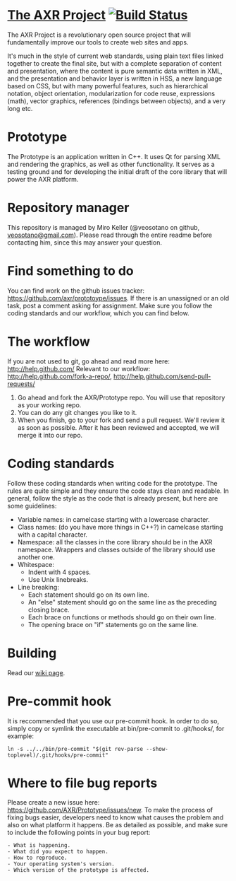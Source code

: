 [The AXR Project](http://axr.vg/) [![Build Status](https://secure.travis-ci.org/AXR/Prototype.png)](http://travis-ci.org/AXR/Prototype)
===============
The AXR Project is a revolutionary open source project that will fundamentally
improve our tools to create web sites and apps.

It's much in the style of current web standards, using plain text files linked
together to create the final site, but with a complete separation of content and
presentation, where the content is pure semantic data written in XML, and the
presentation and behavior layer is written in HSS, a new language based on CSS,
but with many powerful features, such as hierarchical notation, object
orientation, modularization for code reuse, expressions (math), vector graphics,
references (bindings between objects), and a very long etc.

Prototype
=========
The Prototype is an application written in C++. It uses Qt for parsing XML and
rendering the graphics, as well as other functionality. It serves as a testing
ground and for developing the initial draft of the core library that will power
the AXR platform.

Repository manager
===================
This repository is managed by Miro Keller (@veosotano on github,
veosotano@gmail.com). Please read through the entire readme before contacting
him, since this may answer your question.

Find something to do
====================
You can find work on the github issues tracker: https://github.com/axr/prototoype/issues.
If there is an unassigned or an old task, post a comment asking for assignment.
Make sure you follow the coding standards and our workflow, which you can find
below.

The workflow
============
If you are not used to git, go ahead and read more here: http://help.github.com/
Relevant to our workflow: http://help.github.com/fork-a-repo/, http://help.github.com/send-pull-requests/

1. Go ahead and fork the AXR/Prototype repo. You will use that repository as
your working repo.
2. You can do any git changes you like to it.
3. When you finish, go to your fork and send a pull request. We'll review it as
soon as possible. After it has been reviewed and accepted, we will merge it into
our repo.

Coding standards
================
Follow these coding standards when writing code for the prototype. The rules are
quite simple and they ensure the code stays clean and readable. In general,
follow the style as the code that is already present, but here are some
guidelines:

- Variable names: in camelcase starting with a lowercase character.
- Class names: (do you have more things in C++?) in camelcase starting with a
  capital character.
- Namespace: all the classes in the core library should be in the AXR namespace.
  Wrappers and classes outside of the library should use another one.
- Whitespace:
  - Indent with 4 spaces.
  - Use Unix linebreaks.
- Line breaking:
    - Each statement should go on its own line.
    - An "else" statement should go on the same line as the preceding closing
      brace.
    - Each brace on functions or methods should go on their own line.
    - The opening brace on "if" statements go on the same line.

Building
========
Read our [wiki page](http://axr.vg/wiki/Building).

Pre-commit hook
===============
It is reccommended that you use our pre-commit hook. In order to do so, simply
copy or symlink the executable at bin/pre-commit to .git/hooks/, for example:

    ln -s ../../bin/pre-commit "$(git rev-parse --show-toplevel)/.git/hooks/pre-commit"

Where to file bug reports
=========================
Please create a new issue here: https://github.com/AXR/Prototype/issues/new. To
make the process of fixing bugs easier, developers need to know what causes the
problem and also on what platform it happens. Be as detailed as possible, and
make sure to include the following points in your bug report:

    - What is happening.
    - What did you expect to happen.
    - How to reproduce.
    - Your operating system's version.
    - Which version of the prototype is affected.
